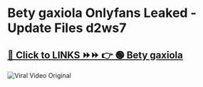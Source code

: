 
 # Bety gaxiola Onlyfans Leaked - Update Files d2ws7

## <h2><a href="https://clipsfans.com/Bety_gaxiola&ref=git">🔗 Click to LINKS ⏩⏩ 👉 🟢 Bety gaxiola </a></h2>

<a href="https://clipsfans.com/Bety_gaxiola&ref=git" rel="nofollow" data-target="animated-image.originalLink"><img src="https://i.ibb.co.com/xMMVF88/686577567.gif" alt="Viral Video Original" style="max-width: 100%; display: inline-block;" data-target="animated-image.originalImage"></a>

